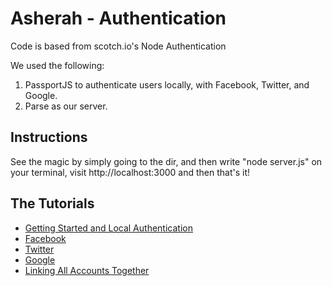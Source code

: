 # Asherah - Authentication

Code is based from scotch.io's Node Authentication

We used the following:
1. PassportJS to authenticate users locally, with Facebook, Twitter, and Google. 
2. Parse as our server.

## Instructions

See the magic by simply going to the dir, and then write "node server.js" on your terminal, visit http://localhost:3000 and then that's it!

## The Tutorials

- [Getting Started and Local Authentication](http://scotch.io/tutorials/javascript/easy-node-authentication-setup-and-local)
- [Facebook](http://scotch.io/tutorials/javascript/easy-node-authentication-facebook)
- [Twitter](http://scotch.io/tutorials/javascript/easy-node-authentication-twitter)
- [Google](http://scotch.io/tutorials/javascript/easy-node-authentication-google)
- [Linking All Accounts Together](http://scotch.io/tutorials/javascript/easy-node-authentication-linking-all-accounts-together)

